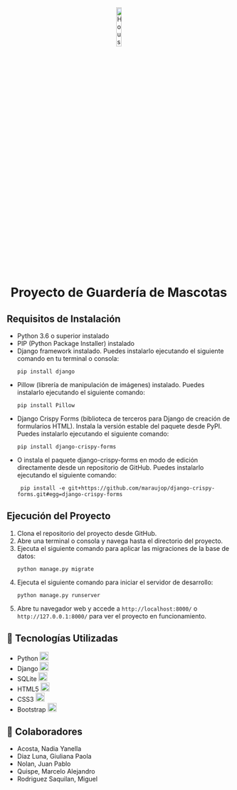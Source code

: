 <div align="center">
  <img src="https://i.pinimg.com/564x/91/aa/7a/91aa7a7a03e62ae64a47a9e5f3f0d84f.jpg" alt="HouseDog" width="15%">
  <h1>Proyecto de Guardería de Mascotas</h1>
</div>

<h2>Requisitos de Instalación</h2>
<ul>
    <li>Python 3.6 o superior instalado</li>
    <li>PIP (Python Package Installer) instalado</li>
    <li>Django framework instalado. Puedes instalarlo ejecutando el siguiente comando en tu terminal o consola:
        <pre><code>pip install django</code></pre>
    </li>
    <li>Pillow (librería de manipulación de imágenes) instalado. Puedes instalarlo ejecutando el siguiente comando:
        <pre><code>pip install Pillow</code></pre>
    </li>
    <li>Django Crispy Forms (biblioteca de terceros para Django de creación de formularios HTML). Instala la versión estable del paquete desde PyPI. Puedes instalarlo ejecutando el siguiente comando:
        <pre><code>pip install django-crispy-forms</code></pre>      
    </li>
      <li> O instala el paquete django-crispy-forms en modo de edición directamente desde un repositorio de GitHub. Puedes instalarlo ejecutando el siguiente comando:
        <pre><code> pip install -e git+https://github.com/maraujop/django-crispy-forms.git#egg=django-crispy-forms</code></pre>    
    </li>
  
</ul>

<h2>Ejecución del Proyecto</h2>
<ol>
    <li>Clona el repositorio del proyecto desde GitHub.</li>
    <li>Abre una terminal o consola y navega hasta el directorio del proyecto.</li>
    <li>Ejecuta el siguiente comando para aplicar las migraciones de la base de datos:
        <pre><code>python manage.py migrate</code></pre>
    </li>
    <li>Ejecuta el siguiente comando para iniciar el servidor de desarrollo:
        <pre><code>python manage.py runserver</code></pre>
    </li>
    <li>Abre tu navegador web y accede a <code>http://localhost:8000/</code> o <code>http://127.0.0.1:8000/</code>
        para ver el proyecto en funcionamiento.</li>
</ol>

<h2>🚀 Tecnologías Utilizadas</h2>
<ul>
    <li>Python <img src="https://cdn.icon-icons.com/icons2/1508/PNG/512/python_104451.png" alt="Python" width="20px"></li>
    <li>Django <img src="URL_DEL_ICONO_DE_DJANGO" alt="Django" width="20px"></li>
    <li>SQLite <img src="URL_DEL_ICONO_DE_DJANGO" alt="Django" width="20px"></li>
    <li>HTML5 <img src="URL_DEL_ICONO_DE_HTML5" alt="HTML5" width="20px"></li>
    <li>CSS3 <img src="URL_DEL_ICONO_DE_CSS3" alt="CSS3" width="20px"></li>
    <li>Bootstrap <img src="URL_DEL_ICONO_DE_BOOTSTRAP" alt="Bootstrap" width="20px"></li>
</ul>

<h2> 👯 Colaboradores </h2>
<ul>
    <li>Acosta, Nadia Yanella</li>
    <li>Diaz Luna, Giuliana Paola</li>
    <li>Nolan, Juan Pablo</li>
    <li>Quispe, Marcelo Alejandro</li>
    <li>Rodriguez Saquilan, Miguel</li>
</ul>
